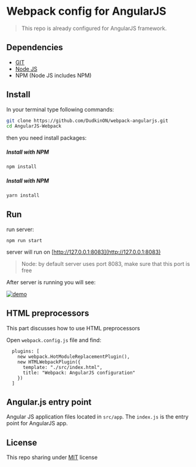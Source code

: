 # Webpack config for AngularJS

> This repo is already configured for AngularJS framework.

## Dependencies
* [GIT](https://git-scm.com/downloads)
* [Node JS](https://nodejs.org/en/download/current/)
* NPM (Node JS includes NPM)

## Install
In your terminal type following commands:

```bash
git clone https://github.com/DudkinON/webpack-angularjs.git
cd AngularJS-Webpack
```

then you need install packages:

##### Install with NPM
```bash
npm install
```
##### Install with NPM
```bash
yarn install
```

## Run

run server:

```
npm run start
```

server will run on [http://127.0.0.1:8083](http://127.0.0.1:8083)

> Node: by default server uses port 8083, make sure that this port is free

After server is running you will see:

[![demo](https://github.com/DudkinON/webpack-angularjs/blob/master/demo.png?raw=true)](https://github.com/DudkinON/webpack-angularjs/blob/master/demo.png?raw=true)

## HTML preprocessors

This part discusses how to use HTML preprocessors

Open `webpack.config.js` file and find:

```
  plugins: [
    new webpack.HotModuleReplacementPlugin(),
    new HTMLWebpackPlugin({
      template: "./src/index.html",
      title: "Webpack: AngularJS configuration"
    })
  ]
```

## Angular.js entry point

Angular JS application files located in `src/app`. The `index.js` is the entry point for AngularJS app.

## License

This repo sharing under [MIT](LICENSE) license
